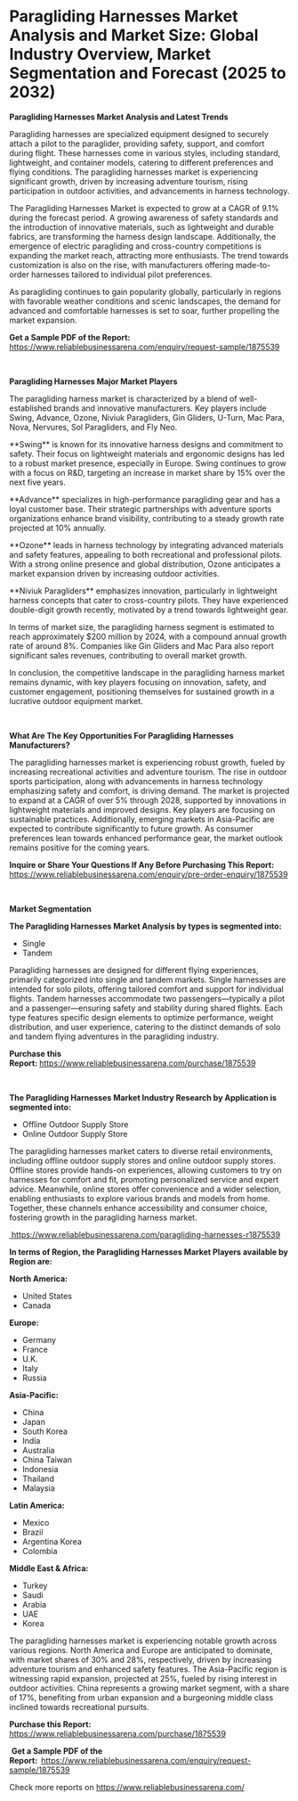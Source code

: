 <p><h1>Paragliding Harnesses Market Analysis and Market Size: Global Industry Overview, Market Segmentation and Forecast (2025 to 2032)</h1></p><p><strong>Paragliding Harnesses Market Analysis and Latest Trends</strong></p>
<p><p>Paragliding harnesses are specialized equipment designed to securely attach a pilot to the paraglider, providing safety, support, and comfort during flight. These harnesses come in various styles, including standard, lightweight, and container models, catering to different preferences and flying conditions. The paragliding harnesses market is experiencing significant growth, driven by increasing adventure tourism, rising participation in outdoor activities, and advancements in harness technology.</p><p>The Paragliding Harnesses Market is expected to grow at a CAGR of 9.1% during the forecast period. A growing awareness of safety standards and the introduction of innovative materials, such as lightweight and durable fabrics, are transforming the harness design landscape. Additionally, the emergence of electric paragliding and cross-country competitions is expanding the market reach, attracting more enthusiasts. The trend towards customization is also on the rise, with manufacturers offering made-to-order harnesses tailored to individual pilot preferences.</p><p>As paragliding continues to gain popularity globally, particularly in regions with favorable weather conditions and scenic landscapes, the demand for advanced and comfortable harnesses is set to soar, further propelling the market expansion.</p></p>
<p><strong>Get a Sample PDF of the Report:&nbsp;</strong> <a href="https://www.reliablebusinessarena.com/enquiry/request-sample/1875539?utm_campaign=2138&utm_medium=2&utm_source=Github&utm_content=ia&utm_term=07022025&utm_id=paragliding-harnesses">https://www.reliablebusinessarena.com/enquiry/request-sample/1875539</a></p>
<p>&nbsp;</p>
<p><strong>Paragliding Harnesses Major Market Players</strong></p>
<p><p>The paragliding harness market is characterized by a blend of well-established brands and innovative manufacturers. Key players include Swing, Advance, Ozone, Niviuk Paragliders, Gin Gliders, U-Turn, Mac Para, Nova, Nervures, Sol Paragliders, and Fly Neo.</p><p>**Swing** is known for its innovative harness designs and commitment to safety. Their focus on lightweight materials and ergonomic designs has led to a robust market presence, especially in Europe. Swing continues to grow with a focus on R&D, targeting an increase in market share by 15% over the next five years.</p><p>**Advance** specializes in high-performance paragliding gear and has a loyal customer base. Their strategic partnerships with adventure sports organizations enhance brand visibility, contributing to a steady growth rate projected at 10% annually. </p><p>**Ozone** leads in harness technology by integrating advanced materials and safety features, appealing to both recreational and professional pilots. With a strong online presence and global distribution, Ozone anticipates a market expansion driven by increasing outdoor activities.</p><p>**Niviuk Paragliders** emphasizes innovation, particularly in lightweight harness concepts that cater to cross-country pilots. They have experienced double-digit growth recently, motivated by a trend towards lightweight gear.</p><p>In terms of market size, the paragliding harness segment is estimated to reach approximately $200 million by 2024, with a compound annual growth rate of around 8%. Companies like Gin Gliders and Mac Para also report significant sales revenues, contributing to overall market growth.</p><p>In conclusion, the competitive landscape in the paragliding harness market remains dynamic, with key players focusing on innovation, safety, and customer engagement, positioning themselves for sustained growth in a lucrative outdoor equipment market.</p></p>
<p>&nbsp;</p>
<p><strong>What Are The Key Opportunities For Paragliding Harnesses Manufacturers?</strong></p>
<p><p>The paragliding harnesses market is experiencing robust growth, fueled by increasing recreational activities and adventure tourism. The rise in outdoor sports participation, along with advancements in harness technology emphasizing safety and comfort, is driving demand. The market is projected to expand at a CAGR of over 5% through 2028, supported by innovations in lightweight materials and improved designs. Key players are focusing on sustainable practices. Additionally, emerging markets in Asia-Pacific are expected to contribute significantly to future growth. As consumer preferences lean towards enhanced performance gear, the market outlook remains positive for the coming years.</p></p>
<p><strong>Inquire or Share Your Questions If Any Before Purchasing This Report:</strong> <a href="https://www.reliablebusinessarena.com/enquiry/pre-order-enquiry/1875539?utm_campaign=2138&utm_medium=2&utm_source=Github&utm_content=ia&utm_term=07022025&utm_id=paragliding-harnesses">https://www.reliablebusinessarena.com/enquiry/pre-order-enquiry/1875539</a></p>
<p>&nbsp;</p>
<p><strong>Market Segmentation</strong></p>
<p><strong>The Paragliding Harnesses Market Analysis by types is segmented into:</strong></p>
<p><ul><li>Single</li><li>Tandem</li></ul></p>
<p><p>Paragliding harnesses are designed for different flying experiences, primarily categorized into single and tandem markets. Single harnesses are intended for solo pilots, offering tailored comfort and support for individual flights. Tandem harnesses accommodate two passengers—typically a pilot and a passenger—ensuring safety and stability during shared flights. Each type features specific design elements to optimize performance, weight distribution, and user experience, catering to the distinct demands of solo and tandem flying adventures in the paragliding industry.</p></p>
<p><strong>Purchase this Report:&nbsp;</strong><a href="https://www.reliablebusinessarena.com/purchase/1875539?utm_campaign=2138&utm_medium=2&utm_source=Github&utm_content=ia&utm_term=07022025&utm_id=paragliding-harnesses">https://www.reliablebusinessarena.com/purchase/1875539</a></p>
<p>&nbsp;</p>
<p><strong>The Paragliding Harnesses Market Industry Research by Application is segmented into:</strong></p>
<p><ul><li>Offline Outdoor Supply Store</li><li>Online Outdoor Supply Store</li></ul></p>
<p><p>The paragliding harnesses market caters to diverse retail environments, including offline outdoor supply stores and online outdoor supply stores. Offline stores provide hands-on experiences, allowing customers to try on harnesses for comfort and fit, promoting personalized service and expert advice. Meanwhile, online stores offer convenience and a wider selection, enabling enthusiasts to explore various brands and models from home. Together, these channels enhance accessibility and consumer choice, fostering growth in the paragliding harness market.</p></p>
<p><a href="https://www.reliablebusinessarena.com/paragliding-harnesses-r1875539?utm_campaign=2138&utm_medium=2&utm_source=Github&utm_content=ia&utm_term=07022025&utm_id=paragliding-harnesses">&nbsp;https://www.reliablebusinessarena.com/paragliding-harnesses-r1875539</a></p>
<p><strong>In terms of Region, the Paragliding Harnesses Market Players available by Region are:</strong></p>
<p>
    <p> <strong> North America: </strong>
        <ul>
            <li>United States</li>
            <li>Canada</li>
        </ul>
        </p> 
    <p> <strong> Europe: </strong>
        <ul>
            <li>Germany</li>
            <li>France</li>
            <li>U.K.</li>
            <li>Italy</li>
            <li>Russia</li>
        </ul>
        </p> 
    <p> <strong> Asia-Pacific: </strong>
        <ul>
            <li>China</li>
            <li>Japan</li>
            <li>South Korea</li>
            <li>India</li>
            <li>Australia</li>
            <li>China Taiwan</li>
            <li>Indonesia</li>
            <li>Thailand</li>
            <li>Malaysia</li>
        </ul>
        </p> 
    <p> <strong> Latin America: </strong>
        <ul>
            <li>Mexico</li>
            <li>Brazil</li>
            <li>Argentina Korea</li>
            <li>Colombia</li>
        </ul>
        </p> 
    <p> <strong> Middle East & Africa: </strong>
        <ul>
            <li>Turkey</li>
            <li>Saudi</li>
            <li>Arabia</li>
            <li>UAE</li>
            <li>Korea</li>
        </ul>
    </p>
    </p>
<p><p>The paragliding harnesses market is experiencing notable growth across various regions. North America and Europe are anticipated to dominate, with market shares of 30% and 28%, respectively, driven by increasing adventure tourism and enhanced safety features. The Asia-Pacific region is witnessing rapid expansion, projected at 25%, fueled by rising interest in outdoor activities. China represents a growing market segment, with a share of 17%, benefiting from urban expansion and a burgeoning middle class inclined towards recreational pursuits.</p></p>
<p><strong>Purchase this Report: </strong><a href="https://www.reliablebusinessarena.com/purchase/1875539?utm_campaign=2138&utm_medium=2&utm_source=Github&utm_content=ia&utm_term=07022025&utm_id=paragliding-harnesses">https://www.reliablebusinessarena.com/purchase/1875539</a></p>
<p>&nbsp;<strong>Get a Sample PDF of the Report:&nbsp;&nbsp;</strong><a href="https://www.reliablebusinessarena.com/enquiry/request-sample/1875539?utm_campaign=2138&utm_medium=2&utm_source=Github&utm_content=ia&utm_term=07022025&utm_id=paragliding-harnesses">https://www.reliablebusinessarena.com/enquiry/request-sample/1875539</a></p>
<p><strong></strong></p>
<p>Check more reports on <a href="https://www.reliablebusinessarena.com/?utm_campaign=2138&utm_medium=2&utm_source=Github&utm_content=ia&utm_term=07022025&utm_id=paragliding-harnesses">https://www.reliablebusinessarena.com/</a></p>